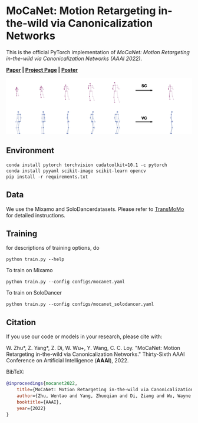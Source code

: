 # MoCaNet: Motion Retargeting in-the-wild via Canonicalization Networks

This is the official PyTorch implementation of *MoCaNet: Motion Retargeting in-the-wild via Canonicalization Networks (AAAI 2022)*.

**[Paper](https://arxiv.org/abs/2112.10082) | [Project Page](https://yzhq97.github.io/mocanet/) | [Poster](https://yzhq97.github.io/assets/mocanet/poster.pdf)**

![fig_cano_idea](assets/fig_cano_idea.jpg)



## Environment

```
conda install pytorch torchvision cudatoolkit=10.1 -c pytorch
conda install pyyaml scikit-image scikit-learn opencv
pip install -r requirements.txt
```

## Data

We use the Mixamo and SoloDancerdatasets. Please refer to [TransMoMo](https://github.com/yzhq97/transmomo.pytorch) for detailed instructions.

## Training

for descriptions of training options, do
```shell script
python train.py --help
```

To train on Mixamo
```shell script
python train.py --config configs/mocanet.yaml
```

To train on SoloDancer
```shell script
python train.py --config configs/mocanet_solodancer.yaml
```

## Citation

If you use our code or models in your research, please cite with:

W. Zhu*, Z. Yang*, Z. Di, W. Wu+, Y. Wang, C. C. Loy. "MoCaNet: Motion Retargeting in-the-wild via Canonicalization Networks." Thirty-Sixth AAAI Conference on Artificial Intelligence (**AAAI**), 2022.

BibTeX:

```bibtex
@inproceedings{mocanet2022,
    title={MoCaNet: Motion Retargeting in-the-wild via Canonicalization Networks},
    author={Zhu, Wentao and Yang, Zhuoqian and Di, Ziang and Wu, Wayne and Wang, Yizhou and Loy, Chen Change},
    booktitle={AAAI},
    year={2022}
}
```
